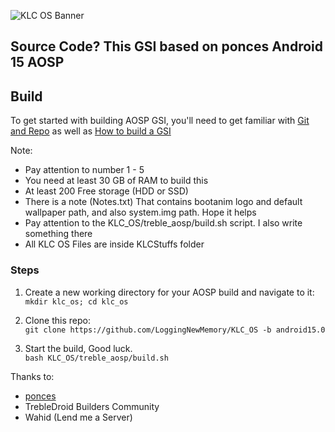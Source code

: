![KLC OS Banner](**https://github.com/user-attachments/assets/eabf88ec-474a-4e63-99cf-20daafc52f77**)

## Source Code? This GSI based on ponces Android 15 AOSP

## Build

To get started with building AOSP GSI, you'll need to get familiar with [Git and Repo](https://source.android.com/docs/setup/reference/repo) as well as [How to build a GSI](https://github.com/phhusson/treble_experimentations/wiki/How-to-build-a-GSI%3F)

Note: 
- Pay attention to number 1 - 5
- You need at least 30 GB of RAM to build this
- At least 200 Free storage (HDD or SSD)
- There is a note (Notes.txt) That contains bootanim logo and default wallpaper path, and also system.img path. Hope it helps
- Pay attention to the KLC_OS/treble_aosp/build.sh script. I also write something there
- All KLC OS Files are inside KLCStuffs folder

### Steps

1. Create a new working directory for your AOSP build and navigate to it: <br />
`mkdir klc_os; cd klc_os`

2. Clone this repo: <br />
`git clone https://github.com/LoggingNewMemory/KLC_OS -b android15.0`

3. Start the build, Good luck. <br /> 
`bash KLC_OS/treble_aosp/build.sh`

Thanks to:
- [ponces](https://github.com/ponces)
- TrebleDroid Builders Community
- Wahid (Lend me a Server)
